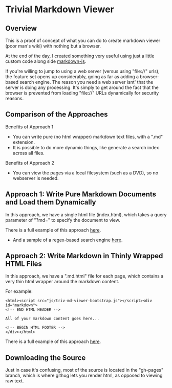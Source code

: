 Trivial Markdown Viewer
====================

Overview
--------------------

This is a proof of concept of what you can do to create markdown viewer (poor man's wiki) with nothing but a browser.

At the end of the day, I created something very useful using just a little custom code along side [markdown-js](https://github.com/evilstreak/markdown-js).

If you're willing to jump to using a web server (versus using "file://" urls), the feature set opens up considerably, going as far as adding a browser-based search engine.
The reason you need a web server isnt' that the server is doing any processing. It's simply to get around the fact that the browser is prevented from loading "file://"
URLs dynamically for security reasons.

Comparison of the Approaches
--------------------

Benefits of Approach 1

* You can write pure (no html wrapper) markdown text files, with a ".md" extension.
* It is possible to do more dynamic things, like generate a search index across all files.

Benefits of Approach 2

* You can view the pages via a local filesystem (such as a DVD), so no webserver is needed.


Approach 1: Write Pure Markdown Documents and Load them Dynamically
--------------------

In this approach, we have a single html file (index.html), which takes a query parameter
of "?md=" to specify the document to view.

There is a full example of this approach [here](http://ryankenney.github.io/TrivialMarkdownViewer/demo-pure-markdown/index.html?md=README.md).

* And a sample of a regex-based search engine [here](http://ryankenney.github.io/TrivialMarkdownViewer/demo-pure-markdown/search.html).

Approach 2: Write Markdown in Thinly Wrapped HTML Files
--------------------

In this approach, we have a ".md.html" file for each page,
which contains a very thin html wrapper around the markdown content.

For example:

```
<html><script src="js/triv-md-viewer-bootstrap.js"></script><div id="markdown">
<!-- END HTML HEADER -->

All of your markdown content goes here...

<!-- BEGIN HTML FOOTER -->
</div></html>
```

There is a full example of this approach [here](http://ryankenney.github.io/TrivialMarkdownViewer/demo-local-filesystem/README.md.html).

Downloading the Source
--------------------

Just in case it's confusing, most of the source is located in the "gh-pages" branch, which is where githug lets you render html, as opposed to viewing raw text.
